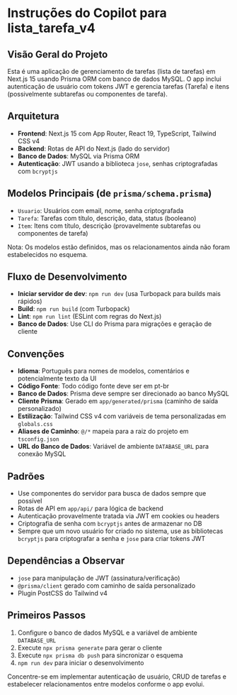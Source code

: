 # Instruções do Copilot para lista_tarefa_v4

## Visão Geral do Projeto
Esta é uma aplicação de gerenciamento de tarefas (lista de tarefas) em Next.js 15 usando Prisma ORM com banco de dados MySQL. O app inclui autenticação de usuário com tokens JWT e gerencia tarefas (Tarefa) e itens (possivelmente subtarefas ou componentes de tarefa).

## Arquitetura
- **Frontend**: Next.js 15 com App Router, React 19, TypeScript, Tailwind CSS v4
- **Backend**: Rotas de API do Next.js (lado do servidor)
- **Banco de Dados**: MySQL via Prisma ORM
- **Autenticação**: JWT usando a biblioteca `jose`, senhas criptografadas com `bcryptjs`

## Modelos Principais (de `prisma/schema.prisma`)
- `Usuario`: Usuários com email, nome, senha criptografada
- `Tarefa`: Tarefas com título, descrição, data, status (booleano)
- `Item`: Itens com título, descrição (provavelmente subtarefas ou componentes de tarefa)

Nota: Os modelos estão definidos, mas os relacionamentos ainda não foram estabelecidos no esquema.

## Fluxo de Desenvolvimento
- **Iniciar servidor de dev**: `npm run dev` (usa Turbopack para builds mais rápidos)
- **Build**: `npm run build` (com Turbopack)
- **Lint**: `npm run lint` (ESLint com regras do Next.js)
- **Banco de Dados**: Use CLI do Prisma para migrações e geração de cliente

## Convenções
- **Idioma**: Português para nomes de modelos, comentários e potencialmente texto da UI
- **Código Fonte**: Todo código fonte deve ser em pt-br
- **Banco de Dados**: Prisma deve sempre ser direcionado ao banco MySQL
- **Cliente Prisma**: Gerado em `app/generated/prisma` (caminho de saída personalizado)
- **Estilização**: Tailwind CSS v4 com variáveis de tema personalizadas em `globals.css`
- **Aliases de Caminho**: `@/*` mapeia para a raiz do projeto em `tsconfig.json`
- **URL do Banco de Dados**: Variável de ambiente `DATABASE_URL` para conexão MySQL

## Padrões
- Use componentes do servidor para busca de dados sempre que possível
- Rotas de API em `app/api/` para lógica de backend
- Autenticação provavelmente tratada via JWT em cookies ou headers
- Criptografia de senha com `bcryptjs` antes de armazenar no DB
- Sempre que um novo usuário for criado no sistema, use as bibliotecas `bcryptjs` para criptografar a senha e `jose` para criar tokens JWT

## Dependências a Observar
- `jose` para manipulação de JWT (assinatura/verificação)
- `@prisma/client` gerado com caminho de saída personalizado
- Plugin PostCSS do Tailwind v4

## Primeiros Passos
1. Configure o banco de dados MySQL e a variável de ambiente `DATABASE_URL`
2. Execute `npx prisma generate` para gerar o cliente
3. Execute `npx prisma db push` para sincronizar o esquema
4. `npm run dev` para iniciar o desenvolvimento

Concentre-se em implementar autenticação de usuário, CRUD de tarefas e estabelecer relacionamentos entre modelos conforme o app evolui.